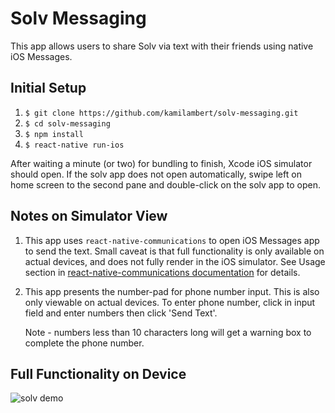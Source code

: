 # Solv Messaging

This app allows users to share Solv via text with their friends using native iOS Messages.

## Initial Setup

1. `$ git clone https://github.com/kamilambert/solv-messaging.git`
2. `$ cd solv-messaging`
3. `$ npm install`
4. `$ react-native run-ios`

After waiting a minute (or two) for bundling to finish, Xcode iOS simulator should open. If the solv app does not open automatically, swipe left on home screen to the second pane and double-click on the solv app to open.

## Notes on Simulator View

1. This app uses `react-native-communications` to open iOS Messages app to send the text. Small caveat is that full functionality is only available on actual devices, and does not fully render in the iOS simulator. See Usage section in [react-native-communications documentation](https://www.npmjs.com/package/react-native-communications) for details.

2. This app presents the number-pad for phone number input. This is also only viewable on actual devices. To enter phone number, click in input field and enter numbers then click 'Send Text'.

	Note - numbers less than 10 characters long will get a warning box to complete the phone number.

## Full Functionality on Device

![solv demo](http://i.imgur.com/3KphfEn.gif)
